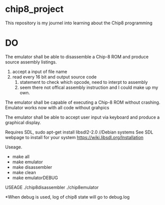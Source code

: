 # chip8_project
This repository is my journel into learning about the Chip8 programming 

# DO 
The emulator shall be able to disassemble a Chip-8 ROM and produce source assembly listings.
1. accept a input of file name 
2. read every 16 bit and output source code 
	1. statement to check which opcode, need to interpt to assembly
	2. seem there not offical assembly instruction and I could make up my own.

The emulator shall be capable of executing a Chip-8 ROM without crashing.
	Emulator works now with all code without grahpics

The emulator shall be able to accept user input via keyboard and produce a graphical display.

Requires SDL, 
sudo apt-get install libsdl2-2.0 //Debian systems
See SDL webpage to install for your system https://wiki.libsdl.org/Installation

Useage.

* make all 
* make emulator 
* make disassembler
* make clean 
* make emulatorDEBUG

USEAGE
./chip8disassembler	<rom file>
./chip8emulator		<rom file>

*When debug is used, log of chip8 state will go to debug.log
